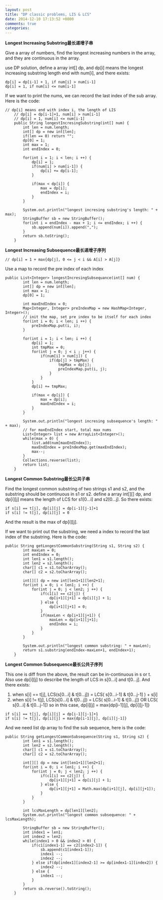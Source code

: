 ```yaml
---
layout: post
title: "DP classic problems, LIS & LCS"
date: 2014-12-10 17:13:52 +0800
comments: true
categories: 
---
```

**Longest Increasing Substring最长递增子串**

Give a array of numbers, find the longest increasing numbers in the array, and they are continuous in the array.

use DP solution, define a array int[] dp, and dp[i] means the longest increasing substring length end with num[i], and there exists:
```
dp[i] = dp[i-1] + 1, if num[i] > num[i-1]
dp[i] = 1, if num[i] <= num[i-1]
```
If we want to print the nums, we can record the last index of the sub array. Here is the code:
```
// dp[i] means end with index i, the length of LIS
	// dp[i] = dp[i-1]+1, num[i] > num[i-1]
	// dp[i] = 1, num[i] <= num[i-1]
	public String longestIncresingSubstring(int[] num) {
		int len = num.length;
		int[] dp = new int[len];
		if(len == 0) return "";
		dp[0] = 1;
		int max = 1;
		int endIndex = 0;
		
		for(int i = 1; i < len; i ++) {
			dp[i] = 1;
			if(num[i] > num[i-1]) {
				dp[i] += dp[i-1];
			}

			if(max < dp[i]) {
				max = dp[i];
				endIndex = i;
			}
		}

		System.out.println("longest incresing substring's length: " + max);
		StringBuffer sb = new StringBuffer();
		for(int i = endIndex - max + 1; i <= endIndex; i ++) {
			sb.append(num[i]).append(",");
		}
		return sb.toString();
	}
```

**Longest Increasing Subsequence最长递增子序列**
```
// dp[i] = 1 + max{dp[j], 0 <= j < i && A[i] > A[j]}
```
Use a map to record the pre index of each index
```
public List<Integer> longestIncresingSubsequance(int[] num) {
		int len = num.length;
		int[] dp = new int[len];
		int max = 1;
		dp[0] = 1;
		
		int maxEndIndex = 0;
		Map<Integer, Integer> preIndexMap = new HashMap<Integer, Integer>();
		// init the map, set pre index to be itself for each index
		for(int i = 0; i < len; i ++) {
			preIndexMap.put(i, i);
		}

		for(int i = 1; i < len; i ++) {
			dp[i] = 1;
			int tmpMax = 0;
			for(int j = 0; j < i ; j++) {
				if(num[i] > num[j]) {
					if(dp[j] > tmpMax) {
						tmpMax = dp[j];
						preIndexMap.put(i, j);
					}
				}
			}
			dp[i] += tmpMax;
			
			if(max < dp[i]) {
				max = dp[i];
				maxEndIndex = i;
			}
		}
		
		System.out.println("longest incresing subsequence's length: " + max);
		// for maxEndIndex start, total max nums
		List<Integer> list = new ArrayList<Integer>();
		while(max > 0) {
			list.add(num[maxEndIndex]);
			maxEndIndex = preIndexMap.get(maxEndIndex);
			max--;
		}
		Collections.reverse(list);
		return list;
	}
```


**Longest Common Substring最长公共子串**

Find the longest common substring of two strings s1 and s2, and the substring should be continuous in s1 or s2. define a array int[][] dp, and dp[i][j] means the length of LCS for s1[0...i] and s2[0...j]. So there exists:
```
if s[i] == t[j], dp[i][j] = dp[i-1][j-1]+1
if s[i] != t[j], dp[i][j] = 0
```
And the result is the max of dp[i][j].

If we want to print out the substring, we need a index to record the last index of the substring. Here is the code:
```
public String getLongestCommonSubstring(String s1, String s2) {
		int maxLen = 0;
		int endIndex = 0;
		int len1 = s1.length();
		int len2 = s2.length();
		char[] c1 = s1.toCharArray();
		char[] c2 = s2.toCharArray();

		int[][] dp = new int[len1+1][len2+1];
		for(int i = 0; i < len1; i ++) {
			for(int j = 0; j < len2; j ++) {
				if(c1[i] == c2[j]) {
					dp[i+1][j+1] = dp[i][j] + 1;
				} else {
					dp[i+1][j+1] = 0;
				}
				if(maxLen < dp[i+1][j+1]) {
					maxLen = dp[i+1][j+1];
					endIndex = i;
				}
			}
		}

		System.out.println("longest common substring: " + maxLen);
		return s1.substring(endIndex-maxLen+1, endIndex+1);
	}
```

**Longest Common Subsequence最长公共子序列**

This one is diff from the above, the result can be in-continuous in s or t. Also use dp[i][j] to describe the length of LCS in s[0...i] and t[0...j]. And there exists:
1. when s[i] == t[j], LCS(s[0...i] & t[0...j]) = LCS( s[0...i-1] & t[0...j-1] ) + s[i]
2. when s[i] != t[j], LCS(s[0...i] & t[0...j]) = LCS( s[0...i-1] & t[0...j]) OR LCS( s[0...i] & t[0...j-1])
	so in this case, dp[i][j] = max{dp[i-1][j], dp[i][j-1]}
```
if s[i] == t[j], dp[i][j] = dp[i-1][j-1]+1
if s[i] != t[j], dp[i][j] = max{dp[i-1][j], dp[i][j-1]}
```
And we need list dp array to find the sub sequence, here is the code:
```
public String getLongestCommonSubsequence(String s1, String s2) {
		int len1 = s1.length();
		int len2 = s2.length();
		char[] c1 = s1.toCharArray();
		char[] c2 = s2.toCharArray();

		int[][] dp = new int[len1+1][len2+1];
		for(int i = 0; i < len1; i ++) {
			for(int j = 0; j < len2; j ++) {
				if(c1[i] == c2[j]) {
					dp[i+1][j+1] = dp[i][j] + 1;
				} else {
					dp[i+1][j+1] = Math.max(dp[i+1][j], dp[i][j+1]);
				}
			}
		}

		int lcsMaxLength = dp[len1][len2];
		System.out.println("longest common subsequence: " + lcsMaxLength);

		StringBuffer sb = new StringBuffer();
		int index1 = len1;
		int index2 = len2;
		while(index1 > 0 && index2 > 0) {
			if(c1[index1-1] == c2[index2-1]) {
				sb.append(c1[index1-1]);
				index1 --;
				index2 --;
			} else if(dp[index1][index2-1] >= dp[index1-1][index2]) {
				index2 --;
			} else {
				index1 --;
			}
		} 
		return sb.reverse().toString();
	}	
```

